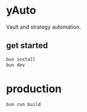 # yAuto
Vault and strategy automation.

## get started
```sh
bun install
bun dev
```

# production
```sh
bun run build
```

